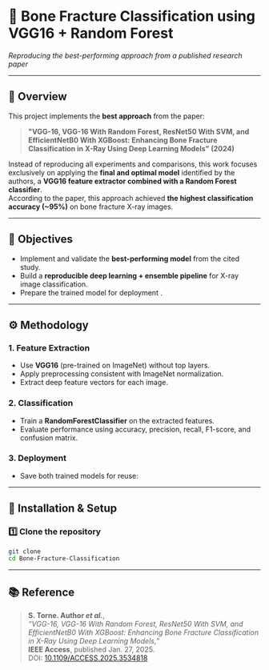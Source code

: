 # 🦴 Bone Fracture Classification using VGG16 + Random Forest  
*Reproducing the best-performing approach from a published research paper*

---

## 📘 Overview

This project implements the **best approach** from the paper:

> **"VGG-16, VGG-16 With Random Forest, ResNet50 With SVM, and EfficientNetB0 With XGBoost: Enhancing Bone Fracture Classification in X-Ray Using Deep Learning Models" (2024)**

Instead of reproducing all experiments and comparisons, this work focuses exclusively on applying the **final and optimal model** identified by the authors, a **VGG16 feature extractor combined with a Random Forest classifier**.  
According to the paper, this approach achieved **the highest classification accuracy (~95%)** on bone fracture X-ray images.

---

## 🎯 Objectives

- Implement and validate the **best-performing model** from the cited study.  
- Build a **reproducible deep learning + ensemble pipeline** for X-ray image classification.  
- Prepare the trained model for deployment .  

---

## ⚙️ Methodology

### 1. Feature Extraction
- Use **VGG16** (pre-trained on ImageNet) without top layers.  
- Apply preprocessing consistent with ImageNet normalization.  
- Extract deep feature vectors for each image.

### 2. Classification
- Train a **RandomForestClassifier** on the extracted features.  
- Evaluate performance using accuracy, precision, recall, F1-score, and confusion matrix.

### 3. Deployment
- Save both trained models for reuse:  


---

## 🧩 Installation & Setup

### 1️⃣ Clone the repository
```bash
git clone 
cd Bone-Fracture-Classification
```
---
## 📚 Reference

> **S. Torne. Author *et al.***,  
> *“VGG-16, VGG-16 With Random Forest, ResNet50 With SVM, and EfficientNetB0 With XGBoost: Enhancing Bone Fracture Classification in X-Ray Using Deep Learning Models,”*  
> **IEEE Access**, published Jan. 27, 2025.  
> DOI: [10.1109/ACCESS.2025.3534818](https://doi.org/10.1109/ACCESS.2025.3534818)

